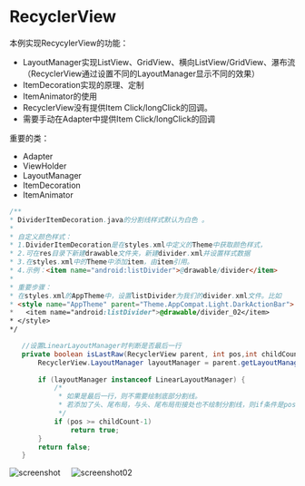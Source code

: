 # RecyclerView
本例实现RecycylerView的功能：
 * LayoutManager实现ListView、GridView、横向ListView/GridView、瀑布流（RecyclerView通过设置不同的LayoutManager显示不同的效果）
 * ItemDecoration实现的原理、定制
 * ItemAnimator的使用
 * RecyclerView没有提供Item Click/longClick的回调。
 * 需要手动在Adapter中提供Item Click/longClick的回调
 
 
重要的类：
 * Adapter
 * ViewHolder
 * LayoutManager
 * ItemDecoration
 * ItemAnimator
 
 ```java
 /**
 * DividerItemDecoration.java的分割线样式默认为白色 。
 *
 * 自定义颜色样式：
 * 1.DividerItemDecoration是在styles.xml中定义的Theme中获取颜色样式，
 * 2.可在res目录下新建drawable文件夹，新建divider.xml并设置样式数据
 * 3.在styles.xml中的Theme中添加item，由item引用。
 * 4.示例：<item name="android:listDivider">@drawable/divider</item>
 *
 * 重要步骤：
 * 在styles.xml的AppTheme中，设置listDivider为我们的divider.xml文件。比如
 * <style name="AppTheme" parent="Theme.AppCompat.Light.DarkActionBar">
 *   <item name="android:listDivider">@drawable/divider_02</item>
 * </style>
 */
 ```
 
 ```java
    //设置LinearLayoutManager时判断是否最后一行
    private boolean isLastRaw(RecyclerView parent, int pos,int childCount) {
        RecyclerView.LayoutManager layoutManager = parent.getLayoutManager();
        
        if (layoutManager instanceof LinearLayoutManager) {
            /*
             * 如果是最后一行，则不需要绘制底部分割线。
             * 若添加了头、尾布局，与头、尾布局衔接处也不绘制分割线，则if条件是pos >= childCount-2 || pos==0
             */
            if (pos >= childCount-1)
                return true;
        }
        return false;
    }
 ```
 
![screenshot](https://github.com/ykmeory/RecyclerView/blob/master/screenshot_01.jpg "截图")
&nbsp;&nbsp;&nbsp;
![screenshot02](https://github.com/ykmeory/Android_RecyclerView/blob/master/screenshot_02.jpg "去掉最后一行分割线")
